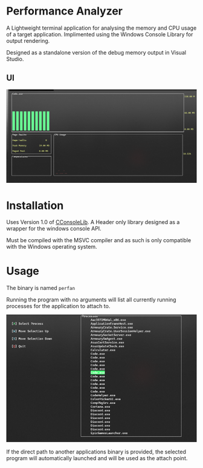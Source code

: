 # Performance Analyzer

A Lightweight terminal application for analysing the memory and CPU usage of a target application. Implimented using the Windows Console Library for output rendering.

Designed as a standalone version of the debug memory output in Visual Studio.

## UI
![TUI](./Doc/Screenshot2021-05-19205033.png)


# Installation

Uses Version 1.0 of [CConsoleLib](https://github.com/Tom-Sheiles/CConsoleLib). A Header only library designed as a wrapper for the windows console API.

Must be compiled with the MSVC compiler and as such is only compatible with the Windows operating system.


# Usage

The binary is named `perfan` 

Running the program with no arguments will list all currently running processes for the application to attach to.

![Process list](./Doc/processes.png)


 If the direct path to another applications binary is provided, the selected program will automatically launched and will be used as the attach point.